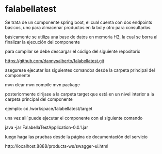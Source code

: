 # falabellatest

Se trata de un componente spring boot, el cual cuenta con dos endpoints básicos, uno para almacenar productos en la bd y otro para consultarlos

básicamente se utiliza una base de datos en memoria H2, la cual se borra al finalizar la ejecución del componente

para compilar se debe descargar el código del siguiente repositorio

https://github.com/dannysalberto/falabellatest.git

asegurese ejecutar los siguientes comandos desde la carpeta principal del componente

mvn clear mvn compile mvn package

posteriormente dirijase a la carpeta target que está en un nivel interior a la carpeta principal del componente

ejemplo: cd /workspace/falabellatest/target

una vez allí puede ejecutar el componente con el siguiente comando

java -jar FalabellaTestApplication-0.0.1.jar

luego haga las pruebas desde la página de documentación del servicio

http://localhost:8888/products-ws/swagger-ui.html
